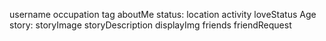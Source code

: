 username
occupation
tag
aboutMe
status:
  location
  activity
  loveStatus
  Age
story:
  storyImage
  storyDescription
displayImg
friends
friendRequest
